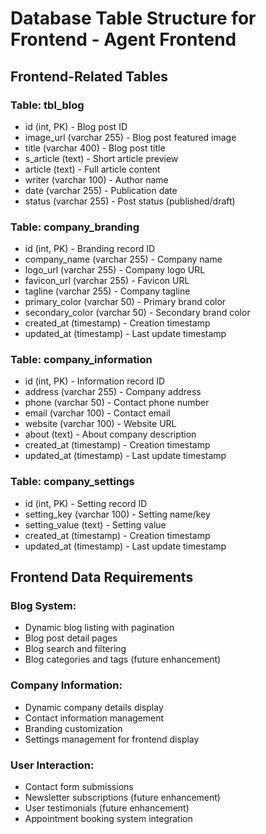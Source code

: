 # Database Table Structure for Frontend - Agent Frontend

## Frontend-Related Tables

### Table: tbl_blog
- id (int, PK) - Blog post ID
- image_url (varchar 255) - Blog post featured image
- title (varchar 400) - Blog post title
- s_article (text) - Short article preview
- article (text) - Full article content
- writer (varchar 100) - Author name
- date (varchar 255) - Publication date
- status (varchar 255) - Post status (published/draft)

### Table: company_branding
- id (int, PK) - Branding record ID
- company_name (varchar 255) - Company name
- logo_url (varchar 255) - Company logo URL
- favicon_url (varchar 255) - Favicon URL
- tagline (varchar 255) - Company tagline
- primary_color (varchar 50) - Primary brand color
- secondary_color (varchar 50) - Secondary brand color
- created_at (timestamp) - Creation timestamp
- updated_at (timestamp) - Last update timestamp

### Table: company_information
- id (int, PK) - Information record ID
- address (varchar 255) - Company address
- phone (varchar 50) - Contact phone number
- email (varchar 100) - Contact email
- website (varchar 100) - Website URL
- about (text) - About company description
- created_at (timestamp) - Creation timestamp
- updated_at (timestamp) - Last update timestamp

### Table: company_settings
- id (int, PK) - Setting record ID
- setting_key (varchar 100) - Setting name/key
- setting_value (text) - Setting value
- created_at (timestamp) - Creation timestamp
- updated_at (timestamp) - Last update timestamp

## Frontend Data Requirements

### Blog System:
- Dynamic blog listing with pagination
- Blog post detail pages
- Blog search and filtering
- Blog categories and tags (future enhancement)

### Company Information:
- Dynamic company details display
- Contact information management
- Branding customization
- Settings management for frontend display

### User Interaction:
- Contact form submissions
- Newsletter subscriptions (future enhancement)
- User testimonials (future enhancement)
- Appointment booking system integration 